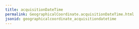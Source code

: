 ```yaml
---
title: acquisitionDateTime
permalink: GeographicalCoordinate.acquisitionDateTime.html
jsonid: geographicalcoordinate_acquisitiondatetime
---
```


